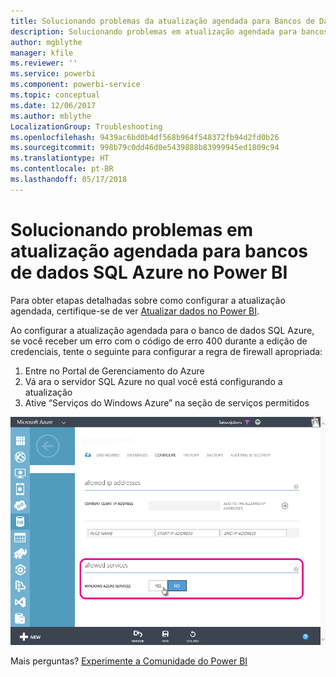 ```yaml
---
title: Solucionando problemas da atualização agendada para Bancos de Dados SQL do Azure
description: Solucionando problemas em atualização agendada para bancos de dados SQL Azure no Power BI
author: mgblythe
manager: kfile
ms.reviewer: ''
ms.service: powerbi
ms.component: powerbi-service
ms.topic: conceptual
ms.date: 12/06/2017
ms.author: mblythe
LocalizationGroup: Troubleshooting
ms.openlocfilehash: 9439ac6bd0b4df568b964f548372fb94d2fd0b26
ms.sourcegitcommit: 998b79c0dd46d0e5439888b83999945ed1809c94
ms.translationtype: HT
ms.contentlocale: pt-BR
ms.lasthandoff: 05/17/2018
---
```

# <a name="troubleshooting-scheduled-refresh-for-azure-sql-databases-in-power-bi"></a>Solucionando problemas em atualização agendada para bancos de dados SQL Azure no Power BI
Para obter etapas detalhadas sobre como configurar a atualização agendada, certifique-se de ver [Atualizar dados no Power BI](refresh-data.md).

Ao configurar a atualização agendada para o banco de dados SQL Azure, se você receber um erro com o código de erro 400 durante a edição de credenciais, tente o seguinte para configurar a regra de firewall apropriada:

1. Entre no Portal de Gerenciamento do Azure
2. Vá ara o servidor SQL Azure no qual você está configurando a atualização
3. Ative “Serviços do Windows Azure” na seção de serviços permitidos

![](media/service-admin-troubleshooting-scheduled-refresh-azure-sql-databases/azurerefresh.png)  

Mais perguntas? [Experimente a Comunidade do Power BI](http://community.powerbi.com/)

